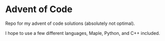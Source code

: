 # Advent of Code
Repo for my advent of code solutions (absolutely not optimal).

I hope to use a few different languages, Maple, Python, and C++ included.
